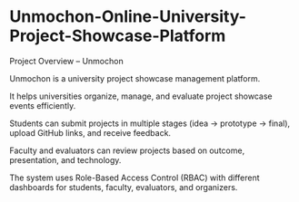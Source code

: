 # Unmochon-Online-University-Project-Showcase-Platform


Project Overview – Unmochon

Unmochon is a university project showcase management platform.

It helps universities organize, manage, and evaluate project showcase events efficiently.

Students can submit projects in multiple stages (idea → prototype → final), upload GitHub links, and receive feedback.

Faculty and evaluators can review projects based on outcome, presentation, and technology.

The system uses Role-Based Access Control (RBAC) with different dashboards for students, faculty, evaluators, and organizers.
